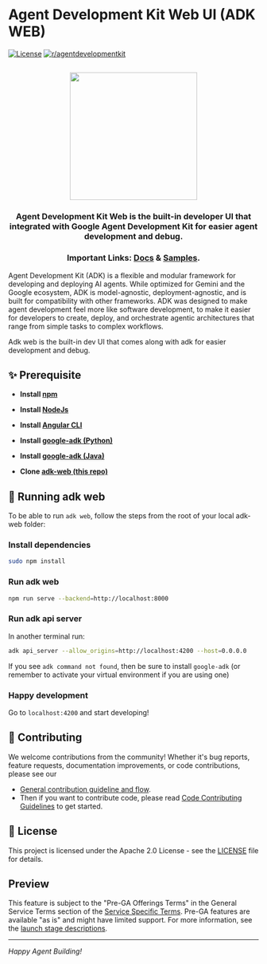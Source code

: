 
# Agent Development Kit Web UI (ADK WEB)

[![License](https://img.shields.io/badge/License-Apache_2.0-blue.svg)](LICENSE)
[![r/agentdevelopmentkit](https://img.shields.io/badge/Reddit-r%2Fagentdevelopmentkit-FF4500?style=flat&logo=reddit&logoColor=white)](https://www.reddit.com/r/agentdevelopmentkit/)

<html>
    <h2 align="center">
      <img src="https://raw.githubusercontent.com/google/adk-python/main/assets/agent-development-kit.png" width="256"/>
    </h2>
    <h3 align="center">
      Agent Development Kit Web is the built-in developer UI that integrated with Google Agent Development Kit for easier agent development and debug.
    </h3>
    <h3 align="center">
      Important Links:
      <a href="https://google.github.io/adk-docs/">Docs</a> &
      <a href="https://github.com/google/adk-samples">Samples</a>.
    </h3>
</html>

Agent Development Kit (ADK) is a flexible and modular framework for developing and deploying AI agents. While optimized for Gemini and the Google ecosystem, ADK is model-agnostic, deployment-agnostic, and is built for compatibility with other frameworks. ADK was designed to make agent development feel more like software development, to make it easier for developers to create, deploy, and orchestrate agentic architectures that range from simple tasks to complex workflows.

Adk web is the built-in dev UI that comes along with adk for easier development and debug.


## ✨ Prerequisite

- **Install [npm](https://docs.npmjs.com/downloading-and-installing-node-js-and-npm)**

- **Install [NodeJs](https://nodejs.org/en)**

- **Install [Angular CLI](https://angular.dev/tools/cli)**

- **Install [google-adk (Python)](https://github.com/google/adk-python)** 

- **Install [google-adk (Java)](https://github.com/google/adk-java/)**

- **Clone [adk-web (this repo)](https://github.com/google/adk-web/)**

## 🚀 Running adk web

To be able to run `adk web`, follow the steps from the root of your local
adk-web folder:

### Install dependencies

```bash
sudo npm install
```

### Run adk web

```bash
npm run serve --backend=http://localhost:8000
```

### Run adk api server

In another terminal run:

```bash
adk api_server --allow_origins=http://localhost:4200 --host=0.0.0.0
```

If you see `adk command not found`, then be sure to install `google-adk` (or remember to activate your virtual environment if you are using one)

### Happy development

Go to `localhost:4200` and start developing!


## 🤝 Contributing

We welcome contributions from the community! Whether it's bug reports, feature requests, documentation improvements, or code contributions, please see our
- [General contribution guideline and flow](https://google.github.io/adk-docs/contributing-guide/#questions).
- Then if you want to contribute code, please read [Code Contributing Guidelines](./CONTRIBUTING.md) to get started.

## 📄 License

This project is licensed under the Apache 2.0 License - see the [LICENSE](LICENSE) file for details.

## Preview

This feature is subject to the "Pre-GA Offerings Terms" in the General Service Terms section of the [Service Specific Terms](https://cloud.google.com/terms/service-terms#1). Pre-GA features are available "as is" and might have limited support. For more information, see the [launch stage descriptions](https://cloud.google.com/products?hl=en#product-launch-stages).

---

*Happy Agent Building!*
